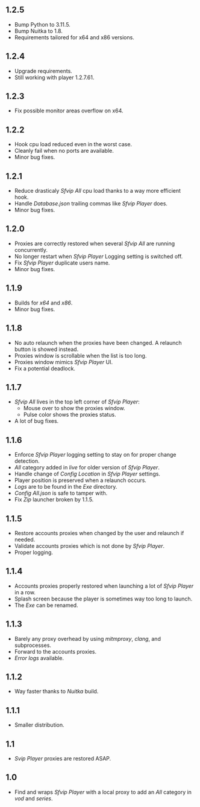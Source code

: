 ## 1.2.5
* Bump Python to 3.11.5.
* Bump Nuitka to 1.8.
* Requirements tailored for x64 and x86 versions.

## 1.2.4
* Upgrade requirements.
* Still working with player 1.2.7.61.

## 1.2.3
* Fix possible monitor areas overflow on x64.

## 1.2.2
* Hook cpu load reduced even in the worst case.
* Cleanly fail when no ports are available.
* Minor bug fixes.

## 1.2.1
* Reduce drasticaly _Sfvip All_ cpu load thanks to a way more efficient hook.
* Handle _Database.json_ trailing commas like _Sfvip Player_ does.
* Minor bug fixes.

## 1.2.0
* Proxies are correctly restored when several _Sfvip All_ are running concurrently.
* No longer restart when _Sfvip Player_ Logging setting is switched off.
* Fix _Sfvip Player_ duplicate users name.
* Minor bug fixes.

## 1.1.9
* Builds for _x64_ and _x86_.
* Minor bug fixes.

## 1.1.8
* No auto relaunch when the proxies have been changed. A relaunch button is showed instead.
* Proxies window is scrollable when the list is too long.
* Proxies window mimics _Sfvip Player_ UI.
* Fix a potential deadlock.

## 1.1.7
* _Sfvip All_ lives in the top left corner of _Sfvip Player_: 
    * Mouse over to show the proxies window.
    * Pulse color shows the proxies status.
* A lot of bug fixes.

## 1.1.6
* Enforce _Sfvip Player_ logging setting to stay on for proper change detection.
* _All_ category added in _live_ for older version of _Sfvip Player_.
* Handle change of _Config Location_ in _Sfvip Player_ settings.
* Player position is preserved when a relaunch occurs.
* _Logs_ are to be found in the _Exe_ directory.
* _Config All.json_ is safe to tamper with.
* Fix _Zip_ launcher broken by 1.1.5.

## 1.1.5
* Restore accounts proxies when changed by the user and relaunch if needed.
* Validate accounts proxies which is not done by _Sfvip Player_.
* Proper logging.

## 1.1.4
* Accounts proxies properly restored when launching a lot of _Sfvip Player_ in a row.
* Splash screen because the player is sometimes way too long to launch.
* The _Exe_ can be renamed.

## 1.1.3
* Barely any proxy overhead by using _mitmproxy_, _clang_, and subprocesses.
* Forward to the accounts proxies.
* _Error logs_ available.

## 1.1.2
* Way faster thanks to _Nuitka_ build.

## 1.1.1
* Smaller distribution.

## 1.1
* _Svip Player_ proxies are restored ASAP.

## 1.0
* Find and wraps _Sfvip Player_ with a local proxy to add an _All_ category in _vod_ and _series_.
